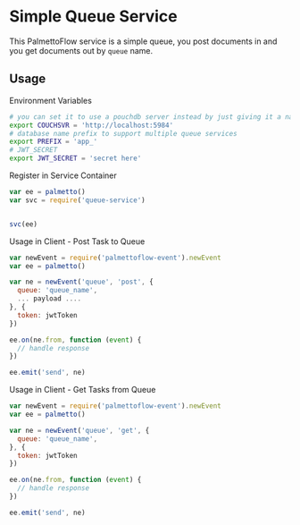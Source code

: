 # Simple Queue Service

This PalmettoFlow service is a simple queue, you post documents in and you get documents out by `queue` name.

## Usage

Environment Variables

``` sh
# you can set it to use a pouchdb server instead by just giving it a name
export COUCHSVR = 'http://localhost:5984'
# database name prefix to support multiple queue services
export PREFIX = 'app_' 
# JWT_SECRET
export JWT_SECRET = 'secret here'
```

Register in Service Container

``` js
var ee = palmetto()
var svc = require('queue-service')


svc(ee)
```

Usage in Client - Post Task to Queue

``` js
var newEvent = require('palmettoflow-event').newEvent
var ee = palmetto()

var ne = newEvent('queue', 'post', {
  queue: 'queue_name',
  ... payload ....
}, {
  token: jwtToken
})

ee.on(ne.from, function (event) {
  // handle response  
})

ee.emit('send', ne)
```

Usage in Client - Get Tasks from Queue

``` js
var newEvent = require('palmettoflow-event').newEvent
var ee = palmetto()

var ne = newEvent('queue', 'get', {
  queue: 'queue_name',
}, {
  token: jwtToken
})

ee.on(ne.from, function (event) {
  // handle response  
})

ee.emit('send', ne)
```
